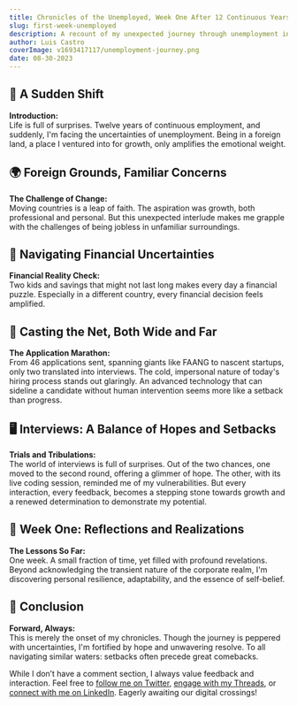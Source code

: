 ```yaml
---
title: Chronicles of the Unemployed, Week One After 12 Continuous Years of Employment
slug: first-week-unemployed
description: A recount of my unexpected journey through unemployment in a foreign land, navigating the challenges and complexities of the modern job market.
author: Luis Castro
coverImage: v1693417117/unemployment-journey.png
date: 08-30-2023
---
```


## 📅 A Sudden Shift

**Introduction:**  
Life is full of surprises. Twelve years of continuous employment, and suddenly, I'm facing the uncertainties of unemployment. Being in a foreign land, a place I ventured into for growth, only amplifies the emotional weight.

## 🌍 Foreign Grounds, Familiar Concerns

**The Challenge of Change:**  
Moving countries is a leap of faith. The aspiration was growth, both professional and personal. But this unexpected interlude makes me grapple with the challenges of being jobless in unfamiliar surroundings.

## 🏦 Navigating Financial Uncertainties

**Financial Reality Check:**  
Two kids and savings that might not last long makes every day a financial puzzle. Especially in a different country, every financial decision feels amplified.

## 🚀 Casting the Net, Both Wide and Far

**The Application Marathon:**  
From 46 applications sent, spanning giants like FAANG to nascent startups, only two translated into interviews. The cold, impersonal nature of today's hiring process stands out glaringly. An advanced technology that can sideline a candidate without human intervention seems more like a setback than progress.

## 🖥️ Interviews: A Balance of Hopes and Setbacks

**Trials and Tribulations:**  
The world of interviews is full of surprises. Out of the two chances, one moved to the second round, offering a glimmer of hope. The other, with its live coding session, reminded me of my vulnerabilities. But every interaction, every feedback, becomes a stepping stone towards growth and a renewed determination to demonstrate my potential.

## 📜 Week One: Reflections and Realizations

**The Lessons So Far:**  
One week. A small fraction of time, yet filled with profound revelations. Beyond acknowledging the transient nature of the corporate realm, I'm discovering personal resilience, adaptability, and the essence of self-belief.

## 🌟 Conclusion

**Forward, Always:**  
This is merely the onset of my chronicles. Though the journey is peppered with uncertainties, I'm fortified by hope and unwavering resolve. To all navigating similar waters: setbacks often precede great comebacks.

While I don’t have a comment section, I always value feedback and interaction. Feel free to [follow me on Twitter](https://twitter.com/LuisHCCDev), [engage with my Threads](https://www.threads.net/@luishccdev), or [connect with me on LinkedIn](https://www.linkedin.com/in/luis-castro-cabrera/). Eagerly awaiting our digital crossings!
